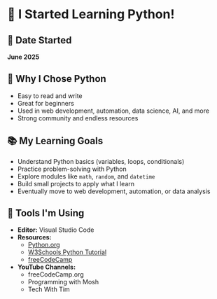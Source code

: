 # 🚀 I Started Learning Python!

## 📅 Date Started
**June 2025**

## 🧠 Why I Chose Python
- Easy to read and write
- Great for beginners
- Used in web development, automation, data science, AI, and more
- Strong community and endless resources

## 📚 My Learning Goals
- Understand Python basics (variables, loops, conditionals)
- Practice problem-solving with Python
- Explore modules like `math`, `random`, and `datetime`
- Build small projects to apply what I learn
- Eventually move to web development, automation, or data analysis

## 🔧 Tools I'm Using
- **Editor:** Visual Studio Code
- **Resources:** 
  - [Python.org](https://www.python.org/)
  - [W3Schools Python Tutorial](https://www.w3schools.com/python/)
  - [freeCodeCamp](https://www.freecodecamp.org/)
- **YouTube Channels:**
  - freeCodeCamp.org
  - Programming with Mosh
  - Tech With Tim